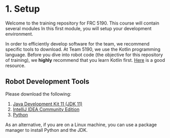 # 1. Setup

Welcome to the training repository for FRC 5190. This course will contain several modules In this first module, you will setup your development environment.

In order to efficiently develop software for the team, we recommend specific tools to download. At Team 5190, we use the Kotlin programming language. Before you dive into robot code (the objective for this repository of training), we **highly** recommend that you learn Kotlin first. [Here](https://kotlinlang.org/docs/tutorials/koans.html) is a good resource.

## Robot Development Tools

Please download the following:
 1. [Java Development Kit 11 (JDK 11)](https://www.oracle.com/technetwork/java/javase/downloads/jdk11-downloads-5066655.html)
 1. [IntelliJ IDEA Community Edition](https://www.jetbrains.com/idea/download/)
 1. [Python](https://www.python.org/downloads/)

As an alternative, if you are on a Linux machine, you can use a package manager to install Python and the JDK.